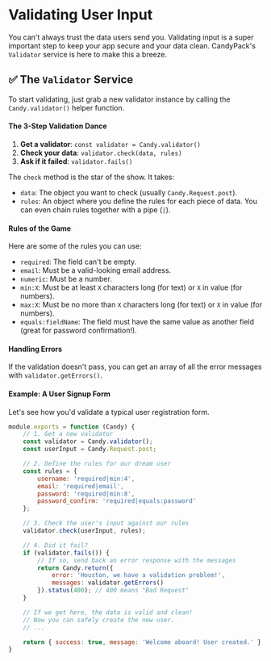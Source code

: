 # Validating User Input

You can't always trust the data users send you. Validating input is a super important step to keep your app secure and your data clean. CandyPack's `Validator` service is here to make this a breeze.

## ✅ The `Validator` Service

To start validating, just grab a new validator instance by calling the `Candy.validator()` helper function.

#### The 3-Step Validation Dance

1.  **Get a validator**: `const validator = Candy.validator()`
2.  **Check your data**: `validator.check(data, rules)`
3.  **Ask if it failed**: `validator.fails()`

The `check` method is the star of the show. It takes:
*   `data`: The object you want to check (usually `Candy.Request.post`).
*   `rules`: An object where you define the rules for each piece of data. You can even chain rules together with a pipe (`|`).

#### Rules of the Game

Here are some of the rules you can use:

*   `required`: The field can't be empty.
*   `email`: Must be a valid-looking email address.
*   `numeric`: Must be a number.
*   `min:X`: Must be at least `X` characters long (for text) or `X` in value (for numbers).
*   `max:X`: Must be no more than `X` characters long (for text) or `X` in value (for numbers).
*   `equals:fieldName`: The field must have the same value as another field (great for password confirmation!).

#### Handling Errors

If the validation doesn't pass, you can get an array of all the error messages with `validator.getErrors()`.

#### Example: A User Signup Form

Let's see how you'd validate a typical user registration form.

```javascript
module.exports = function (Candy) {
    // 1. Get a new validator
    const validator = Candy.validator();
    const userInput = Candy.Request.post;

    // 2. Define the rules for our dream user
    const rules = {
        username: 'required|min:4',
        email: 'required|email',
        password: 'required|min:8',
        password_confirm: 'required|equals:password'
    };

    // 3. Check the user's input against our rules
    validator.check(userInput, rules);

    // 4. Did it fail?
    if (validator.fails()) {
        // If so, send back an error response with the messages
        return Candy.return({
            error: 'Houston, we have a validation problem!',
            messages: validator.getErrors()
        }).status(400); // 400 means "Bad Request"
    }

    // If we get here, the data is valid and clean!
    // Now you can safely create the new user.
    // ...

    return { success: true, message: 'Welcome aboard! User created.' };
}
```

